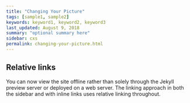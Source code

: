 ```yaml
---
title: "Changing Your Picture"
tags: [sample1, sample2]
keywords: keyword1, keyword2, keyword3
last_updated: August 9, 2018
summary: "optional summary here"
sidebar: cxs
permalink: changing-your-picture.html
---
```

## Relative links

You can now view the site offline rather than solely through the Jekyll preview server or deployed on a web server. The linking approach in both the sidebar and with inline links uses relative linking throughout.